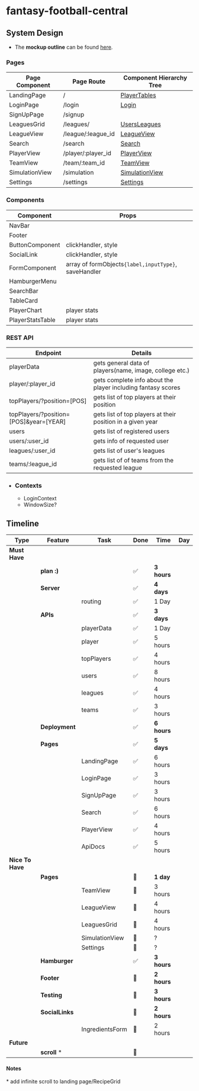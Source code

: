 # fantasy-football-central

## System Design

-   The **mockup outline** can be found [here](./docs/page-outline.pdf).

### **Pages**

| Page Component | Page Route         | Component Hierarchy Tree |
|----------------|--------------------|--------------------------|
| LandingPage    | /                  | [PlayerTables]()         |
| LoginPage      | /login             | [Login]()                |
| SignUpPage     | /signup            |                          |
| LeaguesGrid    | /leagues/          | [UsersLeagues]()         |
| LeagueView     | /league/:league_id | [LeagueView]()           |
| Search         | /search            | [Search]()               |
| PlayerView     | /player/:player_id | [PlayerView]()           |
| TeamView       | /team/:team_id     | [TeamView]()             |
| SimulationView | /simulation        | [SimulationView]()       |
| Settings       | /settings          | [Settings]()             |

### **Components**


| Component        | Props                                                |
|------------------|------------------------------------------------------|
| NavBar           |                                                      |
| Footer           |                                                      |
| ButtonComponent  | clickHandler, style                                  |
| SocialLink       | clickHandler, style                                  |
| FormComponent    | array of formObjects`{label,inputType}`, saveHandler |
| HamburgerMenu    |                                                      |
| SearchBar        |                                                      |
| TableCard        |                                                      |
| PlayerChart      | player stats                                         |
| PlayerStatsTable | player stats                                         |

### **REST API**

| Endpoint                               | Details                                                      |
|----------------------------------------|--------------------------------------------------------------|
| playerData                             | gets general data of players(name, image, college etc.)      |
| player/:player_id                      | gets complete info about the player including fantasy scores |
| topPlayers/?position=[POS]             | gets list of top players at their position                   |
| topPlayers/?position=[POS]&year=[YEAR] | gets list of top players at their position in a given year   |
| users                                  | gets list of registered users                                |
| users/:user_id                         | gets info of requested user                                  |
| leagues/:user_id                       | gets list of user's leagues                                  |
| teams/:league_id                       | gets list of of teams from the requested league              |

- ### **Contexts**

    -   LoginContext
    -   WindowSize?

## **Timeline**

| Type             | Feature         | Task            | Done                  | Time        | Day |
|------------------|-----------------|-----------------|-----------------------|-------------|-----|
| **Must Have**    |                 |                 |                       |             |     |
|                  | **plan :)**     |                 | :white_check_mark:    | **3 hours** |     |
|                  | **Server**      |                 | :white_check_mark:    | **4 days**  |     |
|                  |                 | routing         | :white_check_mark:    | 1 Day       |     |
|                  | **APIs**        |                 | :white_check_mark:    | **3 days**  |     |
|                  |                 | playerData      | :white_check_mark:    | 1 Day       |     |
|                  |                 | player          | :white_check_mark:    | 5 hours     |     |
|                  |                 | topPlayers      | :white_check_mark:    | 4 hours     |     |
|                  |                 | users           | :white_check_mark:    | 8 hours     |     |
|                  |                 | leagues         | :white_check_mark:    | 4 hours     |     |
|                  |                 | teams           | :white_check_mark:    | 3 hours     |     |
|                  | **Deployment**  |                 | :white_check_mark:    | **6 hours** |     |
|                  | **Pages**       |                 | :white_check_mark:    | **5 days**  |     |
|                  |                 | LandingPage     | :white_check_mark:    | 6 hours     |     |
|                  |                 | LoginPage       | :white_check_mark:    | 3 hours     |     |
|                  |                 | SignUpPage      | :white_check_mark:    | 3 hours     |     |
|                  |                 | Search          | :white_check_mark:    | 6 hours     |     |
|                  |                 | PlayerView      | :white_check_mark:    | 4 hours     |     |
|                  |                 | ApiDocs         | :white_check_mark:    | 5 hours     |     |
| **Nice To Have** |                 |                 |                       |             |     |
|                  | **Pages**       |                 | :black_square_button: | **1 day**   |     |
|                  |                 | TeamView        | :black_square_button: | 3 hours     |     |
|                  |                 | LeagueView      | :black_square_button: | 4 hours     |     |
|                  |                 | LeaguesGrid     | :black_square_button: | 4 hours     |     |
|                  |                 | SimulationView  | :black_square_button: | ?           |     |
|                  |                 | Settings        | :black_square_button: | ?           |     |
|                  | **Hamburger**   |                 | :white_check_mark:    | **3 hours** |     |
|                  | **Footer**      |                 | :black_square_button: | **2 hours** |     |
|                  | **Testing**     |                 | :black_square_button: | **3 hours** |     |
|                  | **SocialLinks** |                 | :black_square_button: | **2 hours** |     |
|                  |                 | IngredientsForm | :black_square_button: | 2 hours     |     |
| **Future**       |                 |                 |                       |             |     |
|                  | **scroll** \*   |                 | :black_square_button: |             |     |

#### **Notes**

\* add infinite scroll to landing page/RecipeGrid
